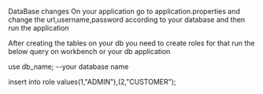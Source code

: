 DataBase changes 
 On your application go to application.properties and change the url,username,password according to your database
and then run the application 

After creating the tables on your db you need to create roles for that run the below query on workbench or your db application 

use db_name; --your database name

insert into role values(1,"ADMIN"),(2,"CUSTOMER");


 
